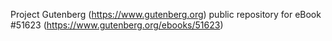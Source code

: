 Project Gutenberg (https://www.gutenberg.org) public repository for
eBook #51623 (https://www.gutenberg.org/ebooks/51623)
